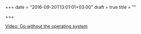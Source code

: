 +++
date = "2016-09-20T13:01:01+03:00"
draft = true
title = ""

+++

<p><a href="/stories/1011">Video: Go without the operating system</a></p>
